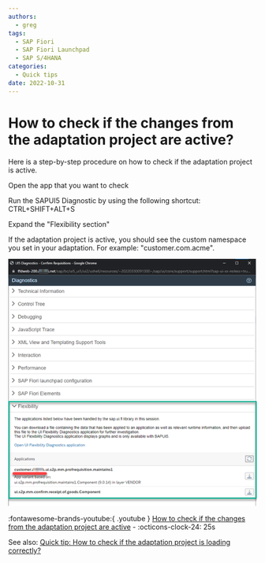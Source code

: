 ```yaml
---
authors:
  - greg
tags:
  - SAP Fiori
  - SAP Fiori Launchpad
  - SAP S/4HANA
categories:
  - Quick tips
date: 2022-10-31
---
```


# How to check if the changes from the adaptation project are active?

Here is a step-by-step procedure on how to check if the adaptation project is active.

<!-- more -->

Open the app that you want to check

Run the SAPUI5 Diagnostic by using the following shortcut: CTRL+SHIFT+ALT+S

Expand the "Flexibility section"

If the adaptation project is active, you should see the custom namespace you set in your adaptation. For example: "customer.com.acme".

[![Diagnostic tool screen shot](R0004/diag-tool.png)](R0004/diag-tool.png)


:fontawesome-brands-youtube:{ .youtube } [How to check if the changes from the adaptation project are active](https://youtu.be/WIK5yaSn5lI) - :octicons-clock-24: 25s



See also: [Quick tip: How to check if the adaptation project is loading correctly?](0003-adaptation-loading.md)
